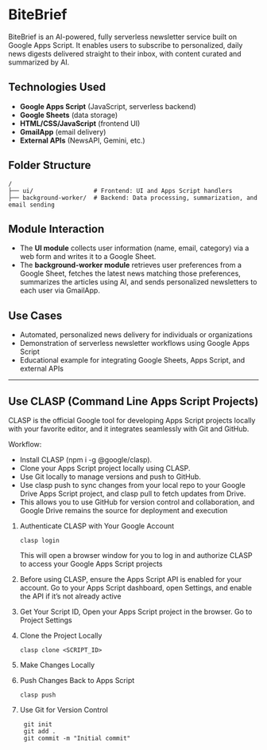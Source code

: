 # BiteBrief

BiteBrief is an AI-powered, fully serverless newsletter service built on Google Apps Script. It enables users to subscribe to personalized, daily news digests delivered straight to their inbox, with content curated and summarized by AI.

## Technologies Used

- **Google Apps Script** (JavaScript, serverless backend)
- **Google Sheets** (data storage)
- **HTML/CSS/JavaScript** (frontend UI)
- **GmailApp** (email delivery)
- **External APIs** (NewsAPI, Gemini, etc.)

## Folder Structure

```
/
├── ui/                 # Frontend: UI and Apps Script handlers
├── background-worker/  # Backend: Data processing, summarization, and email sending
```

## Module Interaction

- The **UI module** collects user information (name, email, category) via a web form and writes it to a Google Sheet.
- The **background-worker module** retrieves user preferences from a Google Sheet, fetches the latest news matching those preferences, summarizes the articles using AI, and sends personalized newsletters to each user via GmailApp.

## Use Cases

- Automated, personalized news delivery for individuals or organizations
- Demonstration of serverless newsletter workflows using Google Apps Script
- Educational example for integrating Google Sheets, Apps Script, and external APIs

---

## Use CLASP (Command Line Apps Script Projects)

CLASP is the official Google tool for developing Apps Script projects locally with your favorite editor, and it integrates seamlessly with Git and GitHub.

Workflow:

- Install CLASP (npm i -g @google/clasp).
- Clone your Apps Script project locally using CLASP.
- Use Git locally to manage versions and push to GitHub.
- Use clasp push to sync changes from your local repo to your Google Drive Apps Script project, and clasp pull to fetch updates from Drive.
- This allows you to use GitHub for version control and collaboration, and Google Drive remains the source for deployment and execution

1. Authenticate CLASP with Your Google Account

   ```
   clasp login
   ```

   This will open a browser window for you to log in and authorize CLASP to access your Google Apps Script projects

2. Before using CLASP, ensure the Apps Script API is enabled for your account. Go to your Apps Script dashboard, open Settings, and enable the API if it’s not already active
3. Get Your Script ID, Open your Apps Script project in the browser. Go to Project Settings
4. Clone the Project Locally
   ```
   clasp clone <SCRIPT_ID>
   ```
5. Make Changes Locally
6. Push Changes Back to Apps Script
   ```
   clasp push
   ```
7. Use Git for Version Control
   ```
    git init
    git add .
    git commit -m "Initial commit"
   ```
